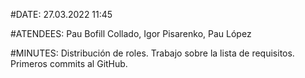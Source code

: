 #DATE: 27.03.2022 11:45

#ATENDEES: Pau Bofill Collado, Igor Pisarenko, Pau López

#MINUTES: Distribución de roles. Trabajo sobre la lista de requisitos. Primeros commits al GitHub. 
